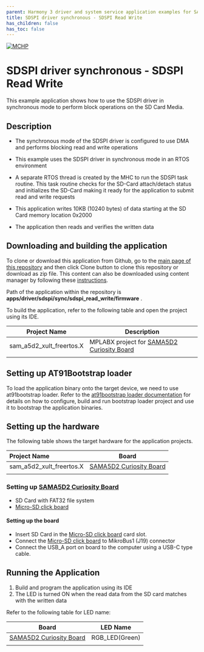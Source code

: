 ```yaml
---
parent: Harmony 3 driver and system service application examples for SAM A5D2 family
title: SDSPI driver synchronous - SDSPI Read Write 
has_children: false
has_toc: false
---
```


[![MCHP](https://www.microchip.com/ResourcePackages/Microchip/assets/dist/images/logo.png)](https://www.microchip.com)

# SDSPI driver synchronous - SDSPI Read Write

This example application shows how to use the SDSPI driver in synchronous mode to perform block operations on the SD Card Media.

## Description

- The synchronous mode of the SDSPI driver is configured to use DMA and performs blocking read and write operations

- This example uses the SDSPI driver in synchronous mode in an RTOS environment

- A separate RTOS thread is created by the MHC to run the SDSPI task routine. This task routine checks for the SD-Card attach/detach status and initializes the SD-Card making it ready for the application to submit read and write requests

- This application writes 10KB (10240 bytes) of data starting at the SD Card memory location 0x2000
- The application then reads and verifies the written data

## Downloading and building the application

To clone or download this application from Github, go to the [main page of this repository](https://github.com/Microchip-MPLAB-Harmony/core_apps_sam_a5d2) and then click Clone button to clone this repository or download as zip file.
This content can also be downloaded using content manager by following these [instructions](https://github.com/Microchip-MPLAB-Harmony/contentmanager/wiki).

Path of the application within the repository is **apps/driver/sdspi/sync/sdspi_read_write/firmware** .

To build the application, refer to the following table and open the project using its IDE.

| Project Name      | Description                                    |
| ----------------- | ---------------------------------------------- |
| sam_a5d2_xult_freertos.X | MPLABX project for [SAMA5D2 Curiosity Board](https://www.microchip.com/en-us/development-tool/EV07R15A) |
|||

## Setting up AT91Bootstrap loader

To load the application binary onto the target device, we need to use at91bootstrap loader. Refer to the [at91bootstrap loader documentation](../../../../docs/readme_bootstrap.md) for details on how to configure, build and run bootstrap loader project and use it to bootstrap the application binaries.

## Setting up the hardware

The following table shows the target hardware for the application projects.

| Project Name| Board|
|:---------|:---------:|
| sam_a5d2_xult_freertos.X | [SAMA5D2 Curiosity Board](https://www.microchip.com/en-us/development-tool/EV07R15A) |
|||

### Setting up [SAMA5D2 Curiosity Board](https://www.microchip.com/en-us/development-tool/EV07R15A)

- SD Card with FAT32 file system
- [Micro-SD click board](https://www.mikroe.com/microsd-click)

#### Setting up the board

- Insert SD Card in the [Micro-SD click board](https://www.mikroe.com/microsd-click) card slot. 
- Connect the [Micro-SD click board](https://www.mikroe.com/microsd-click) to MikroBus1 (J19) connector
- Connect the USB_A port on board to the computer using a USB-C type cable.

## Running the Application

1. Build and program the application using its IDE
2. The LED is turned ON when the read data from the SD card matches with the written data

Refer to the following table for LED name:

| Board | LED Name |
| ----- | -------- |
|  [SAMA5D2 Curiosity Board](https://www.microchip.com/en-us/development-tool/EV07R15A)  | RGB_LED(Green) |
|||
